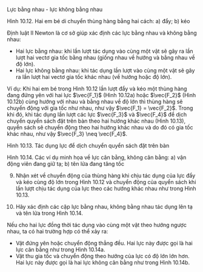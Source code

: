 Lực bằng nhau - lực không bằng nhau

Hình 10.12. Hai em bé di chuyển thùng hàng bằng hai cách: a) đẩy; b) kéo

Định luật II Newton là cơ sở giúp xác định các lực bằng nhau và không bằng nhau:

- Hai lực bằng nhau: khi lần lượt tác dụng vào cùng một vật sẽ gây ra lần lượt hai vectơ gia tốc bằng nhau (giống nhau về hướng và bằng nhau về độ lớn).
- Hai lực không bằng nhau: khi tác dụng lần lượt vào cùng một vật sẽ gây ra lần lượt hai vectơ gia tốc khác nhau (về hướng hoặc độ lớn).

Ví dụ: Khi hai em bé trong Hình 10.12 lần lượt đẩy và kéo một thùng hàng đang đứng yên với hai lực $\vec{F_1}$ (Hình 10.12a) hoặc $\vec{F_2}$ (Hình 10.12b) cùng hướng với nhau và bằng nhau về độ lớn thì thùng hàng sẽ chuyển động với gia tốc như nhau, như vậy $\vec{F_1} = \vec{F_2}$. Trong khi đó, khi tác dụng lần lượt các lực $\vec{F_3}$ và $\vec{F_4}$ để dịch chuyển quyển sách đặt trên bàn theo hai hướng khác nhau (Hình 10.13), quyển sách sẽ chuyển động theo hai hướng khác nhau và do đó có gia tốc khác nhau, như vậy $\vec{F_3} \neq \vec{F_4}$.

Hình 10.13. Tác dụng lực để dịch chuyển quyển sách đặt trên bàn

Hình 10.14. Các ví dụ minh họa về lực cân bằng, không cân bằng: a) vận động viên đang giữ tạ; b) tên lửa đang tăng tốc

9. Nhận xét về chuyển động của thùng hàng khi chịu tác dụng của lực đẩy và kéo cùng độ lớn trong Hình 10.12 và chuyển động của quyển sách khi lần lượt chịu tác dụng của lực theo các hướng khác nhau như trong Hình 10.13.

10. Hãy xác định các cặp lực bằng nhau, không bằng nhau tác dụng lên tạ và tên lửa trong Hình 10.14.

Nếu cho hai lực đồng thời tác dụng vào cùng một vật theo hướng ngược nhau, ta có hai trường hợp có thể xảy ra:

- Vật đứng yên hoặc chuyển động thẳng đều. Hai lực này được gọi là hai lực cân bằng như trong Hình 10.14a.
- Vật thu gia tốc và chuyển động theo hướng của lực có độ lớn lớn hơn. Hai lực này được gọi là hai lực không cân bằng như trong Hình 10.14b.